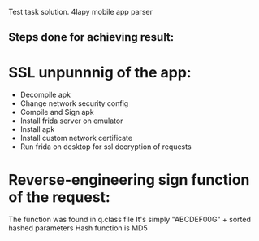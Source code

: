 Test task solution. 4lapy mobile app parser
## Steps done for achieving result:
# SSL unpunnnig of the app:
+ Decompile apk
+ Change network security config
+ Compile and Sign apk
+ Install frida server on emulator
+ Install apk
+ Install custom network certificate
+ Run frida on desktop for ssl decryption of requests
# Reverse-engineering sign function of the request:
The function was found in q.class file
It's simply "ABCDEF00G" + sorted hashed parameters
Hash function is MD5
